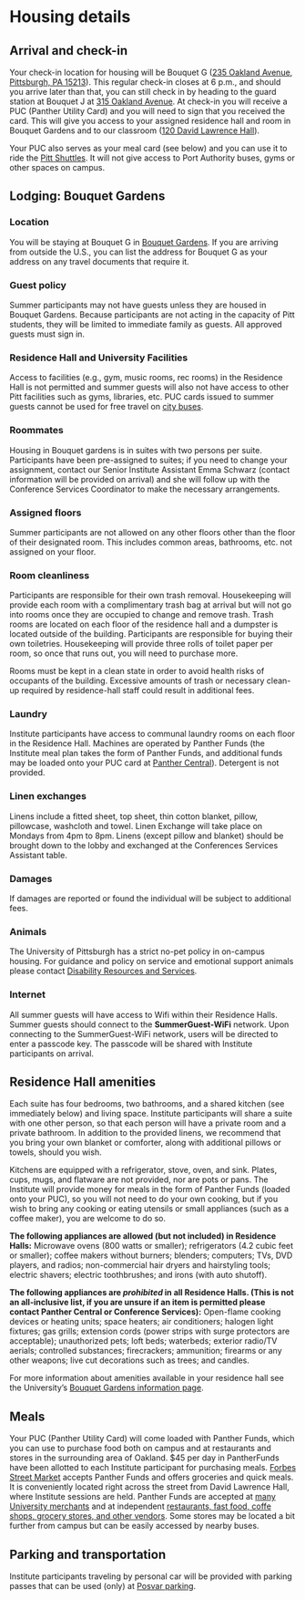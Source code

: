 # Housing details 

## Arrival and check-in 

Your check-in location for housing will be Bouquet G ([235 Oakland Avenue, Pittsburgh, PA 15213](https://www.google.com/maps/place/265+Oakland+Ave,+Pittsburgh,+PA+15213/@40.4403288,-79.9549791,17z/data=!3m1!4b1!4m5!3m4!1s0x8834f229d3ac2da5:0xee7d1a8697a9d6f4!8m2!3d40.4403904!4d-79.954962)). This regular check-in closes at 6 p.m., and should you arrive later than that, you can still check in by heading to the guard station at Bouquet J at [315 Oakland Avenue](https://www.google.com/maps/place/315+Oakland+Ave,+Pittsburgh,+PA+15213/@40.4398923,-79.9563888,17z/data=!3m1!4b1!4m5!3m4!1s0x8834f187f3440103:0x16758f80690088b6!8m2!3d40.4398882!4d-79.9542001). At check-in you will receive a PUC (Panther Utility Card) and you will need to sign that you received the card. This will give you access to your assigned residence hall and room in Bouquet Gardens and to our classroom ([120 David Lawrence Hall](https://www.tour.pitt.edu/tour/david-lawrence-hall)). 

Your PUC also serves as your meal card (see below) and you can use it to ride the [Pitt Shuttles](https://www.pts.pitt.edu/mobility/shuttle-services/pitt-shuttle-schedule). It will not give access to Port Authority buses, gyms or other spaces on campus.

## Lodging: Bouquet Gardens

### Location

You will be staying at Bouquet G in [Bouquet Gardens](https://www.pc.pitt.edu/housing-services/university-owned-housing/bouquet-gardens). If you are arriving from outside the U.S., you can list the address for Bouquet G as your address on any travel documents that require it.

### Guest policy 

Summer participants may not have guests unless they are housed in Bouquet Gardens. Because participants are not acting in the capacity of Pitt students, they will be limited to immediate family as guests. All approved guests must sign in.

### Residence Hall and University Facilities 

Access to facilities (e.g., gym, music rooms, rec rooms) in the Residence Hall is not permitted and summer guests will also not have access to other Pitt facilities such as gyms, libraries, etc. PUC cards issued to summer guests cannot be used for free travel on [city buses](https://www.portauthority.org/inside-Pittsburgh-Regional-Transit/rider-info/how-to-ride/how-to-ride-the-bus/).

### Roommates 

Housing in Bouquet gardens is in suites with two persons per suite. Participants have been pre-assigned to suites; if you need to change your assignment, contact our Senior Institute Assistant Emma Schwarz (contact information will be provided on arrival) and she will follow up with the Conference Services Coordinator to make the necessary arrangements.

### Assigned floors 

Summer participants are not allowed on any other floors other than the floor of their designated room. This includes common areas, bathrooms, etc. not assigned on your floor.

### Room cleanliness 

Participants are responsible for their own trash removal. Housekeeping will provide each room with a complimentary trash bag at arrival but will not go into rooms once they are occupied to change and remove trash. Trash rooms are located on each floor of the residence hall and a dumpster is located outside of the building. Participants are responsible for buying their own toiletries. Housekeeping will provide three rolls of toilet paper per room, so once that runs out, you will need to purchase more. 

Rooms must be kept in a clean state in order to avoid health risks of occupants of the building. Excessive amounts of trash or necessary clean-up required by residence-hall staff could result in additional fees. 

### Laundry 

Institute participants have access to communal laundry rooms on each floor in the Residence Hall. Machines are operated by Panther Funds (the Institute meal plan takes the form of Panther Funds, and additional funds may be loaded onto your PUC card at [Panther Central](https://www.pc.pitt.edu/about-us)). Detergent is not provided. 

### Linen exchanges 

Linens include a fitted sheet, top sheet, thin cotton blanket, pillow, pillowcase, washcloth and towel. Linen Exchange will take place on Mondays from 4pm to 8pm. Linens (except pillow and blanket) should be brought down to the lobby and exchanged at the Conferences Services Assistant table.

### Damages 

If damages are reported or found the individual will be subject to additional fees.

### Animals 

The University of Pittsburgh has a strict no-pet policy in on-campus housing. For guidance and policy on service and emotional support animals please contact [Disability Resources and Services](https://www.diversity.pitt.edu/disability-access/disability-resources-and-services/accommodations/service-animals-and-emotional).

### Internet 

All summer guests will have access to Wifi within their Residence Halls. Summer guests should connect to the **SummerGuest-WiFi** network. Upon connecting to the SummerGuest-WiFi network, users will be directed to enter a passcode key. The passcode will be shared with Institute participants on arrival. 

## Residence Hall amenities

Each suite has four bedrooms, two bathrooms, and a shared kitchen (see immediately below) and living space. Institute participants will share a suite with one other person, so that each person will have a private room and a private bathroom. In addition to the provided linens, we recommend that you bring your own blanket or comforter, along with additional pillows or towels, should you wish.

Kitchens are equipped with a refrigerator, stove, oven, and sink. Plates, cups, mugs, and flatware are not provided, nor are pots or pans. The Institute will provide money for meals in the form of Panther Funds (loaded onto your PUC), so you will not need to do your own cooking, but if you wish to bring any cooking or eating utensils or small appliances (such as a coffee maker), you are welcome to do so. 

**The following appliances are allowed (but not included) in Residence Halls:** Microwave ovens (800 watts or smaller); refrigerators (4.2 cubic feet or smaller); coffee makers without burners; blenders; computers; TVs, DVD players, and radios; non-commercial hair dryers and hairstyling tools; electric shavers; electric toothbrushes; and irons (with auto shutoff). 

**The following appliances are *prohibited* in all Residence Halls. (This is not an all-inclusive list, if you are unsure if an item is permitted please contact Panther Central or Conference Services):** Open-flame cooking devices or heating units; space heaters; air conditioners; halogen light fixtures; gas grills; extension cords (power strips with surge protectors are acceptable); unauthorized pets; loft beds; waterbeds; exterior radio/TV aerials; controlled substances; firecrackers; ammunition; firearms or any other weapons; live cut decorations such as trees; and candles. 

For more information about amenities available in your residence hall see the University’s [Bouquet Gardens information page](https://www.pc.pitt.edu/housing-services/university-owned-housing/bouquet-gardens). 

## Meals 

Your PUC (Panther Utility Card) will come loaded with Panther Funds, which you can use to purchase food both on campus and at restaurants and stores in the surrounding area of Oakland. $45 per day in PantherFunds have been allotted to each Institute participant for purchasing meals. [Forbes Street Market](https://dineoncampus.com/pitt/forbes-street-market) accepts Panther Funds and offers groceries and quick meals. It is conveniently located right across the street from David Lawrence Hall, where Institute sessions are held. Panther Funds are accepted at [many University merchants](https://www.pc.pitt.edu/panther-card/merchants/university-merchants) and at independent [restaurants, fast food, coffe shops, grocery stores, and other vendors](https://acceptinglocations.com/pantherfunds/). Some stores may be located a bit further from campus but can be easily accessed by nearby buses. 

## Parking and transportation 

Institute participants traveling by personal car will be provided with parking passes that can be used (only) at [Posvar parking](https://www.pts.pitt.edu/mobility/parking/parking-opportunities/parkmobile). 


 